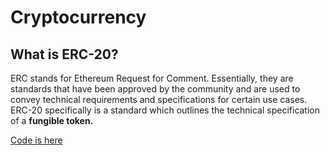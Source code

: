 # Cryptocurrency

## What is ERC-20?

ERC stands for Ethereum Request for Comment. Essentially, they are standards that have been approved by the community and are used to convey technical requirements and specifications for certain use cases.
ERC-20 specifically is a standard which outlines the technical specification of a **fungible token.**

 [Code is here](https://github.com/crypte-1/Cryptocurrency/blob/main/Token.sol)
 
 
